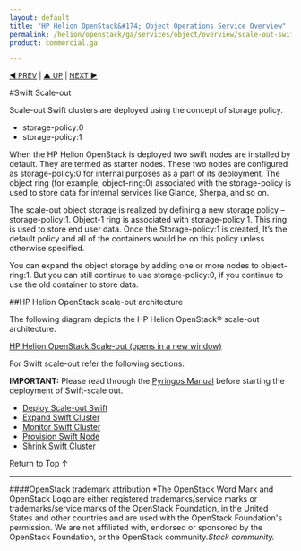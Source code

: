 ```yaml
---
layout: default
title: "HP Helion OpenStack&#174; Object Operations Service Overview"
permalink: /helion/openstack/ga/services/object/overview/scale-out-swift/
product: commercial.ga

---
```

<!--UNDER REVISION-->

<script>

function PageRefresh {
onLoad="window.refresh"
}

PageRefresh();

</script>


<p style="font-size: small;"> <a href="/helion/openstack/ga/services/object/overview/">&#9664; PREV</a> | <a href="/helion/openstack/services/overview/">&#9650; UP</a> | <a href="/helion/openstack/ga/services/swift/deployment-scale-out/"> NEXT &#9654</a> </p>


#Swift Scale-out

<!---
HP Helion OpenStack&reg; offers  an optional Swift scale-out cluster instance of between two and twelve servers that is used for production cloud Object storage use. Scale-Out Swift extends the Starter Swift Cluster, which enables greater capacity while maintaining any initial data present in Starter Swift. --->

Scale-out Swift clusters are deployed using the concept of storage policy.

* storage-policy:0
* storage-policy:1

When the HP Helion OpenStack is deployed two swift nodes are installed by default. They are termed as starter nodes. These two nodes are configured as storage-policy:0 for internal purposes as a part of its deployment. The object ring (for example, object-ring:0) associated with the storage-policy is used to store data for internal services like Glance, Sherpa, and so on. 

The scale-out object storage is realized by defining a new storage policy – storage-policy:1. Object-1 ring is associated with storage-policy 1. This ring is used to store end user data. Once the Storage-policy:1 is created,  It’s the default policy and all of the containers would be on this policy unless otherwise specified.


You can expand the object storage by adding one or more nodes to object-ring:1. But you can still continue to use storage-policy:0, if you continue to use the old container to store data.


##HP Helion OpenStack scale-out architecture 

The following diagram depicts the HP Helion OpenStack&reg; scale-out architecture.

<a href="javascript:window.open('/content/documentation/media/swift_deployment-architecture-different-object-without-overcloud-controller-nodes.png','_blank','toolbar=no,menubar=no,resizable=yes,scrollbars=yes')">HP Helion OpenStack Scale-out (opens in a new window)</a>



For Swift scale-out refer the following sections:

**IMPORTANT:** Please read through the [Pyringos Manual]( /helion/openstack/GA1/services/object/pyringos/) before starting the deployment of Swift-scale out.

* [Deploy Scale-out Swift]( /helion/openstack/ga/services/swift/deployment-scale-out)
* [Expand Swift Cluster]( /helion/openstack/ga/services/object/swift/expand-cluster/)
* [Monitor Swift Cluster]( /helion/openstack/ga/services/object/swift/Monitor-cluster/)
* [Provision Swift Node]( /helion/openstack/ga/services/swift/provision-nodes/)
* [Shrink Swift Cluster]( /helion/openstack/ga/services/object/swift/shrink-cluster/)









<a href="#top" style="padding:14px 0px 14px 0px; text-decoration: none;"> Return to Top &#8593; </a>

----
####OpenStack trademark attribution
*The OpenStack Word Mark and OpenStack Logo are either registered trademarks/service marks or trademarks/service marks of the OpenStack Foundation, in the United States and other countries and are used with the OpenStack Foundation's permission. We are not affiliated with, endorsed or sponsored by the OpenStack Foundation, or the OpenStack community.*Stack community.*
